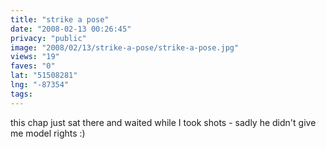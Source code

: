 ```yaml
---
title: "strike a pose"
date: "2008-02-13 00:26:45"
privacy: "public"
image: "2008/02/13/strike-a-pose/strike-a-pose.jpg"
views: "19"
faves: "0"
lat: "51508281"
lng: "-87354"
tags:
---
```

this chap just sat there and waited while I took shots - sadly he didn't give me model rights :)<a href="/photos/2008/02/13/strike-a-pose"></a>
